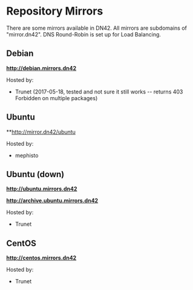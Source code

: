 # Repository Mirrors

There are some mirrors available in DN42. All mirrors are subdomains of "mirror.dn42". DNS Round-Robin is set up for Load Balancing.

## Debian

**http://debian.mirrors.dn42**

Hosted by:
* Trunet (2017-05-18, tested and not sure it still works -- returns 403 Forbidden on multiple packages)


## Ubuntu 
**http://mirror.dn42/ubuntu

Hosted by:
* mephisto

## Ubuntu (down)
**http://ubuntu.mirrors.dn42** 

**http://archive.ubuntu.mirrors.dn42**

Hosted by:
* Trunet

## CentOS
**http://centos.mirrors.dn42**

Hosted by:
* Trunet